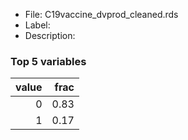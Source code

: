 

* File: C19vaccine_dvprod_cleaned.rds
* Label: 
* Description: 

### Top 5 variables
|   value |   frac |
|--------:|-------:|
|       0 |   0.83 |
|       1 |   0.17 |
        